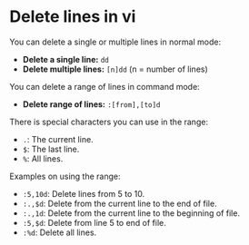 # Delete lines in vi

You can delete a single or multiple lines in normal mode:

- **Delete a single line:** `dd`
- **Delete multiple lines:** `[n]dd` (n = number of lines)

You can delete a range of lines in command mode:

- **Delete range of lines:** `:[from],[to]d`

There is special characters you can use in the range:

- `.`: The current line.
- `$`: The last line.
- `%`: All lines.

Examples on using the range:

- `:5,10d`: Delete lines from 5 to 10.
- `:.,$d`: Delete from the current line to the end of file.
- `:.,1d`: Delete from the current line to the beginning of file.
- `:5,$d`: Delete from line 5 to end of file.
- `:%d`: Delete all lines.
